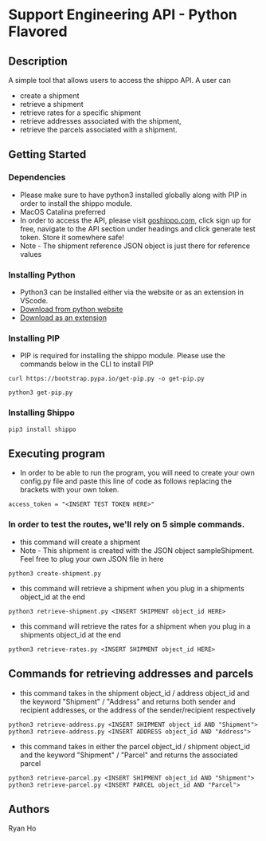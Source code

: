 #  Support Engineering API - Python Flavored      

## Description

A simple tool that allows users to access the shippo API. A user can 
* create a shipment
* retrieve a shipment 
* retrieve rates for a specific shipment
* retrieve addresses associated with the shipment, 
* retrieve the parcels associated with a shipment.

## Getting Started

### Dependencies

* Please make sure to have python3 installed globally along with PIP in order to install the shippo module. 
* MacOS Catalina preferred
* In order to access the API, please visit [goshippo.com](goshippo.com), click sign up for free, navigate to the API section under headings and click generate test token. Store it somewhere safe!
* Note - The shipment reference JSON object is just there for reference values

### Installing Python

* Python3 can be installed either via the website or as an extension in VScode. 
* [Download from python website](https://www.python.org/downloads/)
* [Download as an extension](https://marketplace.visualstudio.com/items?itemName=ms-python.python)

### Installing PIP
* PIP is required for installing the shippo module. Please use the commands below in the CLI to install PIP
```
curl https://bootstrap.pypa.io/get-pip.py -o get-pip.py

python3 get-pip.py
```
### Installing Shippo
```
pip3 install shippo
```

## Executing program
* In order to be able to run the program, you will need to create your own config.py file and paste this line of code as follows replacing the brackets with your own token. 
```
access_token = "<INSERT TEST TOKEN HERE>"
```

### In order to test the routes, we'll rely on 5 simple commands. 

* this command will create a shipment
* Note - This shipment is created with the JSON object sampleShipment. Feel free to plug your own JSON file in here
```
python3 create-shipment.py 
```

* this command will retrieve a shipment when you plug in a shipments object_id at the end
```
python3 retrieve-shipment.py <INSERT SHIPMENT object_id HERE>
```

* this command will retrieve the rates for a shipment when you plug in a shipments object_id at the end
```
python3 retrieve-rates.py <INSERT SHIPMENT object_id HERE>
```

## Commands for retrieving addresses and parcels


* this command takes in the shipment object_id / address object_id and the keyword "Shipment" / "Address" and returns both sender and recipient addresses, or the address of the sender/recipient respectively
```
python3 retrieve-address.py <INSERT SHIPMENT object_id AND "Shipment">
python3 retrieve-address.py <INSERT ADDRESS object_id AND "Address">
```

* this command takes in either the parcel object_id / shipment object_id and the keyword "Shipment" / "Parcel" and returns the associated parcel
```
python3 retrieve-parcel.py <INSERT SHIPMENT object_id AND "Shipment">
python3 retrieve-parcel.py <INSERT PARCEL object_id AND "Parcel">
```

## Authors 
Ryan Ho 